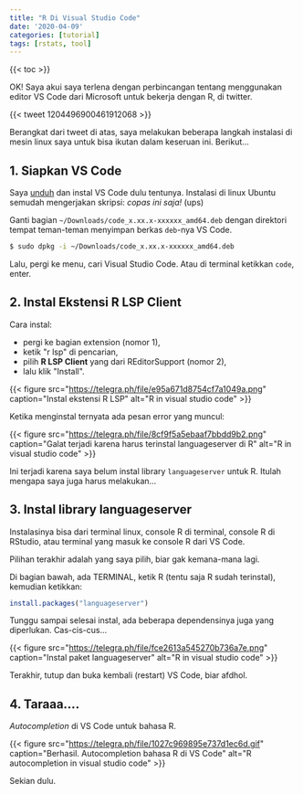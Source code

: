 ```yaml
---
title: "R Di Visual Studio Code"
date: '2020-04-09'
categories: [tutorial]
tags: [rstats, tool]
---
```

{{< toc >}}

OK! Saya akui saya terlena dengan perbincangan tentang menggunakan editor VS Code dari Microsoft untuk bekerja dengan R, di twitter.

{{< tweet 1204496900461912068 >}}

Berangkat dari tweet di atas, saya melakukan beberapa langkah instalasi di mesin linux saya untuk bisa ikutan dalam keseruan ini. Berikut...

## 1. Siapkan VS Code

Saya [unduh](https://code.visualstudio.com/Download) dan instal VS Code dulu tentunya. Instalasi di linux Ubuntu semudah mengerjakan skripsi: _copas ini saja!_ (ups)

Ganti bagian `~/Downloads/code_x.xx.x-xxxxxx_amd64.deb` dengan direktori tempat teman-teman menyimpan berkas `deb`-nya VS Code.

```bash
$ sudo dpkg -i ~/Downloads/code_x.xx.x-xxxxxx_amd64.deb
```

Lalu, pergi ke menu, cari Visual Studio Code. Atau di terminal ketikkan `code`, enter.

## 2. Instal Ekstensi R LSP Client

Cara instal:

- pergi ke bagian extension (nomor 1), 
- ketik "r lsp" di pencarian, 
- pilih **R LSP Client** yang dari REditorSupport (nomor 2), 
- lalu klik "Install".

{{< figure src="https://telegra.ph/file/e95a671d8754cf7a1049a.png" caption="Instal ekstensi R LSP" alt="R in visual studio code" >}}

Ketika menginstal ternyata ada pesan error yang muncul:

{{< figure src="https://telegra.ph/file/8cf9f5a5ebaaf7bbdd9b2.png" caption="Galat terjadi karena harus terinstal languageserver di R" alt="R in visual studio code" >}}

Ini terjadi karena saya belum instal library `languageserver` untuk R. Itulah mengapa saya juga harus melakukan...

## 3. Instal library languageserver

Instalasinya bisa dari terminal linux, console R di terminal, console R di RStudio, atau terminal yang masuk ke console R dari VS Code.

Pilihan terakhir adalah yang saya pilih, biar gak kemana-mana lagi.

Di bagian bawah, ada TERMINAL, ketik R (tentu saja R sudah terinstal), kemudian ketikkan:

```r
install.packages("languageserver")
```

Tunggu sampai selesai instal, ada beberapa dependensinya juga yang diperlukan. Cas-cis-cus...

{{< figure src="https://telegra.ph/file/fce2613a545270b736a7e.png" caption="Instal paket languageserver" alt="R in visual studio code" >}}

Terakhir, tutup dan buka kembali (restart) VS Code, biar afdhol.

## 4. Taraaa....

_Autocompletion_ di VS Code untuk bahasa R.

{{< figure src="https://telegra.ph/file/1027c969895e737d1ec6d.gif" caption="Berhasil. Autocompletion bahasa R di VS Code" alt="R autocompletion in visual studio code" >}}

Sekian dulu.
